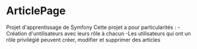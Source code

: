 # ArticlePage
Projet d'apprentissage de Symfony 
Cette projet a pour particularités : 
  -Création d'untilisateurs avec leurs rôle à chacun
  -Les utilisateurs qui ont un rôle privilégié peuvent créer, modifier et supprimer des articles
  
